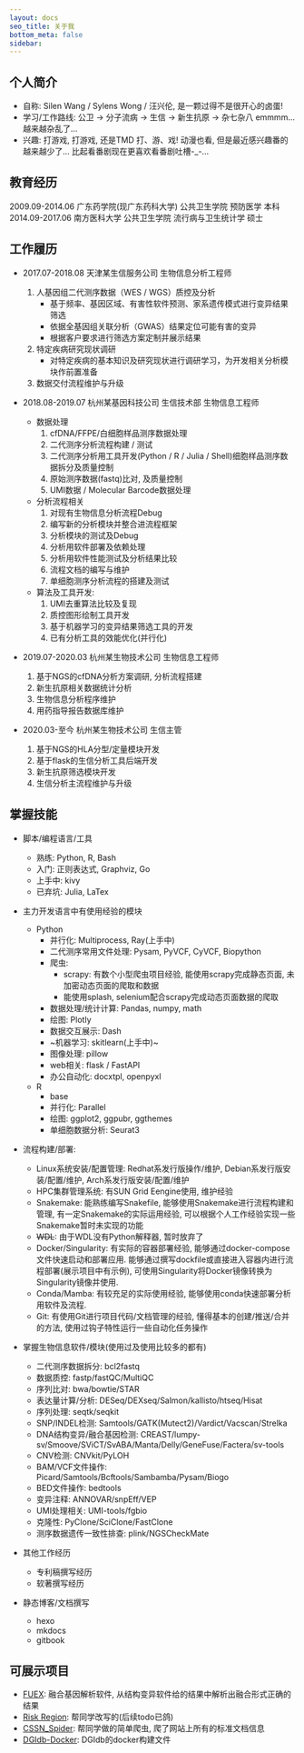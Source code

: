 ```yaml
---
layout: docs
seo_title: 关于我
bottom_meta: false
sidebar:
---
```


## 个人简介
- 自称: Silen Wang / Sylens Wong / 汪兴伦, 是一颗过得不是很开心的卤蛋!
- 学习/工作路线: 公卫 -> 分子流病 -> 生信 -> 新生抗原 -> 杂七杂八  emmmm... 越来越杂乱了...
- 兴趣: 打游戏, 打游戏, 还是TMD 打、游、戏! 动漫也看, 但是最近感兴趣番的越来越少了... 比起看番剧现在更喜欢看番剧吐槽-_-...


## 教育经历
2009.09-2014.06 广东药学院(现广东药科大学) 公共卫生学院 预防医学 本科
2014.09-2017.06 南方医科大学 公共卫生学院 流行病与卫生统计学 硕士


## 工作履历

- 2017.07-2018.08 天津某生信服务公司 生物信息分析工程师
    1. 人基因组二代测序数据（WES / WGS）质控及分析
        - 基于频率、基因区域、有害性软件预测、家系遗传模式进行变异结果筛选
        - 依据全基因组关联分析（GWAS）结果定位可能有害的变异 
        - 根据客户要求进行筛选方案定制并展示结果
    2. 特定疾病研究现状调研 
        - 对特定疾病的基本知识及研究现状进行调研学习，为开发相关分析模块作前置准备
    3. 数据交付流程维护与升级


- 2018.08-2019.07 杭州某基因科技公司 生信技术部 生物信息工程师
  - 数据处理
    1. cfDNA/FFPE/白细胞样品测序数据处理
    2. 二代测序分析流程构建 / 测试
    3. 二代测序分析用工具开发(Python / R / Julia / Shell)细胞样品测序数据拆分及质量控制
    4. 原始测序数据(fastq)比对, 及质量控制
    5. UMI数据 / Molecular Barcode数据处理
  - 分析流程相关
    1. 对现有生物信息分析流程Debug
    2. 编写新的分析模块并整合进流程框架
    3. 分析模块的测试及Debug
    4. 分析用软件部署及依赖处理
    5. 分析用软件性能测试及分析结果比较
    6. 流程文档的编写与维护
    7. 单细胞测序分析流程的搭建及测试
  - 算法及工具开发:
    1. UMI去重算法比较及复现
    2. 质控图形绘制工具开发
    3. 基于机器学习的变异结果筛选工具的开发
    4. 已有分析工具的效能优化(并行化)

- 2019.07-2020.03 杭州某生物技术公司 生物信息工程师
  1. 基于NGS的cfDNA分析方案调研, 分析流程搭建
  2. 新生抗原相关数据统计分析
  3. 生物信息分析程序维护
  4. 用药指导报告数据库维护
- 2020.03-至今 杭州某生物技术公司 生信主管
  1. 基于NGS的HLA分型/定量模块开发
  2. 基于flask的生信分析工具后端开发
  3. 新生抗原筛选模块开发
  4. 生信分析主流程维护与升级


## 掌握技能

- 脚本/编程语言/工具
    + 熟练: Python, R, Bash
    + 入门: 正则表达式, Graphviz, Go
    + 上手中: kivy
    + 已弃坑: Julia, LaTex


- 主力开发语言中有使用经验的模块
  - Python
    - 并行化: Multiprocess, Ray(上手中)
    - 二代测序常用文件处理: Pysam, PyVCF, CyVCF, Biopython
    - 爬虫: 
      + scrapy: 有数个小型爬虫项目经验, 能使用scrapy完成静态页面, 未加密动态页面的爬取和数据
      + 能使用splash, selenium配合scrapy完成动态页面数据的爬取
    - 数据处理/统计计算: Pandas, numpy, math
    - 绘图: Plotly
    - 数据交互展示: Dash
    - ~机器学习: skitlearn(上手中)~
    - 图像处理: pillow
    - web相关: flask / FastAPI
    - 办公自动化: docxtpl, openpyxl
  - R
    - base
    - 并行化: Parallel
    - 绘图: ggplot2, ggpubr, ggthemes
    - 单细胞数据分析: Seurat3


- 流程构建/部署:
    - Linux系统安装/配置管理: Redhat系发行版操作/维护, Debian系发行版安装/配置/维护, Arch系发行版安装/配置/维护
    - HPC集群管理系统: 有SUN Grid Eengine使用, 维护经验
    - Snakemake: 能熟练编写Snakefile, 能够使用Snakemake进行流程构建和管理, 有一定Snakemake的实际运用经验, 可以根据个人工作经验实现一些Snakemake暂时未实现的功能
    - ~~WDL~~: 由于WDL没有Python解释器, 暂时放弃了
    - Docker/Singularity: 有实际的容器部署经验, 能够通过docker-compose文件快速启动和部署应用. 能够通过撰写dockfile或直接进入容器内进行流程部署(展示项目中有示例), 可使用Singularity将Docker镜像转换为Singularity镜像并使用.
    - Conda/Mamba: 有较充足的实际使用经验, 能够使用conda快速部署分析用软件及流程.
    - Git: 有使用Git进行项目代码/文档管理的经验, 懂得基本的创建/推送/合并的方法, 使用过钩子特性运行一些自动化任务操作

- 掌握生物信息软件/模块(使用过及使用比较多的都有)
    - 二代测序数据拆分: bcl2fastq
    - 数据质控: fastp/fastQC/MultiQC
    - 序列比对: bwa/bowtie/STAR
    - 表达量计算/分析: DESeq/DEXseq/Salmon/kallisto/htseq/Hisat
    - 序列处理: seqtk/seqkit
    - SNP/INDEL检测: Samtools/GATK(Mutect2)/Vardict/Vacscan/Strelka
    - DNA结构变异/融合基因检测: CREAST/lumpy-sv/Smoove/SViCT/SvABA/Manta/Delly/GeneFuse/Factera/sv-tools
    - CNV检测: CNVkit/PyLOH
    - BAM/VCF文件操作: Picard/Samtools/Bcftools/Sambamba/Pysam/Biogo
    - BED文件操作: bedtools
    - 变异注释: ANNOVAR/snpEff/VEP
    - UMI处理相关: UMI-tools/fgbio
    - 克隆性: PyClone/SciClone/FastClone
    - 测序数据遗传一致性排查: plink/NGSCheckMate


- 其他工作经历
  - 专利稿撰写经历
  - 软著撰写经历
    

- 静态博客/文档撰写
  - hexo
  - mkdocs
  - gitbook


## 可展示项目

- [FUEX](https://github.com/SilenWang/FUEX): 融合基因解析软件, 从结构变异软件给的结果中解析出融合形式正确的结果
- [Risk Region](https://github.com/SilenWang/Risk_Region): 帮同学改写的(后续todo已鸽)
- [CSSN_Spider](https://github.com/SilenWang/CSSN_Spider): 帮同学做的简单爬虫, 爬了网站上所有的标准文档信息
- [DGIdb-Docker](https://github.com/SilenWang/dgidb-docker): DGIdb的docker构建文件